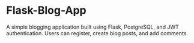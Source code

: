 # Flask-Blog-App
A simple blogging application built using Flask, PostgreSQL, and JWT authentication. Users can register, create blog posts, and add comments.
